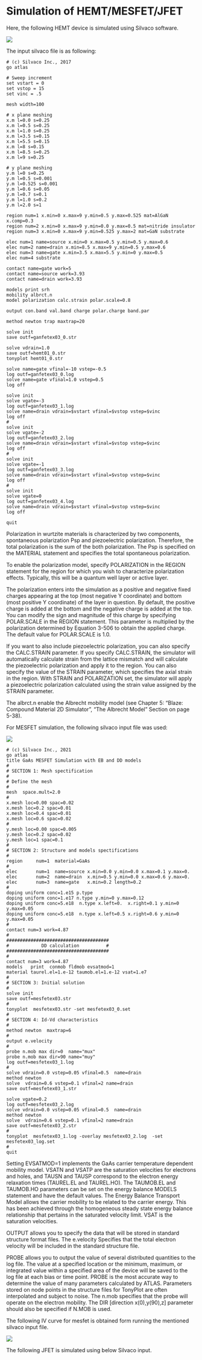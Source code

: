 # Simulation of HEMT/MESFET/JFET

Here, the following HEMT device is simulated using Silvaco software.

![](https://github.com/rvatanme/Transistors/blob/main/JFET_MESFET_MODFET/Simulation/hemt_str.png)

The input silvaco file is as following:

    # (c) Silvaco Inc., 2017
    go atlas 

    # Sweep increment
    set vstart = 0
    set vstop = 15
    set vinc = .5

    mesh width=100

    # x plane meshing
    x.m l=0.0 s=0.25
    x.m l=0.5 s=0.25
    x.m l=1.0 s=0.25
    x.m l=3.5 s=0.15
    x.m l=5.5 s=0.15
    x.m l=8 s=0.15
    x.m l=8.5 s=0.25
    x.m l=9 s=0.25

    # y plane meshing
    y.m l=0 s=0.25
    y.m l=0.5 s=0.001
    y.m l=0.525 s=0.001
    y.m l=0.6 s=0.05
    y.m l=0.7 s=0.1
    y.m l=1.0 s=0.2
    y.m l=2.0 s=1

    region num=1 x.min=0 x.max=9 y.min=0.5 y.max=0.525 mat=AlGaN x.comp=0.3 
    region num=2 x.min=0 x.max=9 y.min=0.0 y.max=0.5 mat=nitride insulator
    region num=3 x.min=0 x.max=9 y.min=0.525 y.max=2 mat=GaN substrate 

    elec num=1 name=source x.min=0 x.max=0.5 y.min=0.5 y.max=0.6
    elec num=2 name=drain x.min=8.5 x.max=9 y.min=0.5 y.max=0.6
    elec num=3 name=gate x.min=3.5 x.max=5.5 y.min=0 y.max=0.5 
    elec num=4 substrate

    contact name=gate work=5
    contact name=source work=3.93
    contact name=drain work=3.93

    models print srh 
    mobility albrct.n 
    model polarization calc.strain polar.scale=0.8 

    output con.band val.band charge polar.charge band.par

    method newton trap maxtrap=20

    solve init
    save outf=ganfetex03_0.str

    solve vdrain=1.0
    save outf=hemt01_0.str
    tonyplot hemt01_0.str

    solve name=gate vfinal=-10 vstep=-0.5
    log outf=ganfetex03_0.log
    solve name=gate vfinal=1.0 vstep=0.5
    log off

    solve init
    solve vgate=-3
    log outf=ganfetex03_1.log
    solve name=drain vdrain=$vstart vfinal=$vstop vstep=$vinc
    log off
    #
    solve init
    solve vgate=-2
    log outf=ganfetex03_2.log
    solve name=drain vdrain=$vstart vfinal=$vstop vstep=$vinc
    log off
    #
    solve init
    solve vgate=-1
    log outf=ganfetex03_3.log
    solve name=drain vdrain=$vstart vfinal=$vstop vstep=$vinc
    log off
    #
    solve init
    solve vgate=0
    log outf=ganfetex03_4.log
    solve name=drain vdrain=$vstart vfinal=$vstop vstep=$vinc
    log off

    quit

Polarization in wurtzite materials is characterized by two components, spontaneous polarization Psp and piezoelectric polarization. Therefore, the total polarization is the sum of the both polarization. The Psp is specified on the MATERIAL statement and specifies the total spontaneous polarization.  

To enable the polarization model, specify POLARIZATION in the REGION statement for the region for which you wish to characterize polarization effects. Typically, this will be a quantum well layer or active layer.

The polarization enters into the simulation as a positive and negative fixed charges appearing at the top (most negative Y coordinate) and bottom (most positive Y coordinate) of the layer in question. By default, the positive charge is added at the bottom and the negative charge is added at the top. You can modify the sign and magnitude of this charge by specifying POLAR.SCALE in the REGION statement. This parameter is multiplied by the polarization determined by Equation 3-506 to obtain the applied charge. The default value for POLAR.SCALE is 1.0.

If you want to also include piezoelectric polarization, you can also specify the CALC.STRAIN parameter. If you specify CALC.STRAIN, the simulator will
automatically calculate strain from the lattice mismatch and will calculate the piezoelectric polarization and apply it to the region. You can also specify the value of the STRAIN parameter, which specifies the axial strain in the region. With STRAIN and POLARIZATION set, the simulator will apply a piezoelectric polarization calculated using the strain value assigned by the STRAIN parameter.

The albrct.n enable the Albrecht mobility model (see Chapter 5: “Blaze: Compound Material 2D Simulator”, “The Albrecht Model” Section on page 5-38).

For MESFET simulation, the following silvaco input file was used:

![](https://github.com/rvatanme/Transistors/blob/main/JFET_MESFET_MODFET/Simulation/MESFET_str.png)


    # (c) Silvaco Inc., 2021
    go atlas
    title GaAs MESFET Simulation with EB and DD models
    #
    # SECTION 1: Mesh spectification
    #
    # Define the mesh
    #
    mesh  space.mult=2.0
    # 
    x.mesh loc=0.00 spac=0.02
    x.mesh loc=0.2 spac=0.01
    x.mesh loc=0.4 spac=0.01
    x.mesh loc=0.6 spac=0.02
    #
    y.mesh loc=0.00 spac=0.005
    y.mesh loc=0.2 spac=0.02
    y.mesh loc=1 spac=0.1
    #
    # SECTION 2: Structure and models spectifications
    #
    region     num=1  material=GaAs
    #
    elec       num=1  name=source x.min=0.0 y.min=0.0 x.max=0.1 y.max=0.
    elec       num=2  name=drain  x.min=0.5 y.min=0.0 x.max=0.6 y.max=0. 
    elec       num=3  name=gate   x.min=0.2 length=0.2
    #
    doping uniform conc=1.e15 p.type
    doping uniform conc=1.e17 n.type y.min=0 y.max=0.12
    doping uniform conc=5.e18  n.type x.left=0.  x.right=0.1 y.min=0 y.max=0.05
    doping uniform conc=5.e18  n.type x.left=0.5 x.right=0.6 y.min=0 y.max=0.05
    #
    contact num=3 work=4.87
    #
    ######################################
    #            DD calculation          #
    ######################################
    #
    contact num=3 work=4.87
    models   print  conmob fldmob evsatmod=1  
    material taurel.el=1.e-12 taumob.el=1.e-12 vsat=1.e7
    #
    # SECTION 3: Initial solution
    #
    solve init
    save outf=mesfetex03.str
    #
    tonyplot  mesfetex03.str -set mesfetex03_0.set
    #
    # SECTION 4: Id-Vd characteristics
    # 
    method newton  maxtrap=6
    #
    output e.velocity
    #
    probe n.mob max dir=0  name="mux"
    probe n.mob max dir=90 name="muy"
    log outf=mesfetex03_1.log 
    #
    solve vdrain=0.0 vstep=0.05 vfinal=0.5  name=drain 
    method newton
    solve  vdrain=0.6 vstep=0.1 vfinal=2 name=drain 
    save outf=mesfetex03_1.str

    solve vgate=0.2
    log outf=mesfetex03_2.log
    solve vdrain=0.0 vstep=0.05 vfinal=0.5  name=drain 
    method newton
    solve  vdrain=0.6 vstep=0.1 vfinal=2 name=drain 
    save outf=mesfetex03_2.str
    #
    tonyplot  mesfetex03_1.log -overlay mesfetex03_2.log  -set mesfetex03_log.set
    #
    quit

Setting EVSATMOD=1 implements the GaAs carrier temperature dependent mobility model. VSATN and VSATP are the saturation velocities for electrons and holes, and TAUSN and TAUSP correspond to the electron energy relaxation times (TAUREL.EL and TAUREL.HO). The TAUMOB.EL and TAUMOB.HO parameters can be set on the energy balance MODELS statement and have the default values. The Energy Balance Transport Model allows the carrier mobility to be related to the carrier energy. This has been achieved through the homogeneous steady state energy balance relationship that pertains in the saturated velocity limit.  VSAT is the saturation velocities. 

OUTPUT allows you to specify the data that will be stored in standard structure format files. The e.velocity Specifies that the total electron velocity will be included in the standard structure file.

PROBE allows you to output the value of several distributed quantities to the log file. The value at a specified location or the minimum, maximum, or integrated value within a specified area of the device will be saved to the log file at each bias or time point. PROBE is the most accurate way to determine the value of many parameters calculated by ATLAS. Parameters stored on node points in the structure files for TonyPlot are often interpolated and subject to noise. The n.mob specifies that the probe will operate on the electron mobility. The DIR [direction x(0),y(90),z] parameter should also be specified if N.MOB is used.

The following IV curve for mesfet is obtained form running the mentioned silvaco input file.

![](https://github.com/rvatanme/Transistors/blob/main/JFET_MESFET_MODFET/Simulation/mesfet_IV.png)

The following JFET is simulated using below Silvaco input.

![]()
